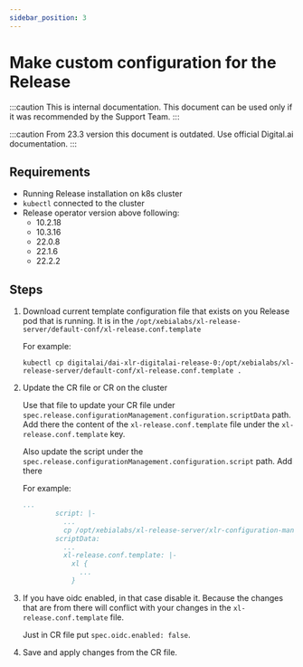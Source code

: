 ```yaml
---
sidebar_position: 3
---
```


# Make custom configuration for the Release

:::caution
This is internal documentation. This document can be used only if it was recommended by the Support Team.
:::

:::caution
From 23.3 version this document is outdated. Use official Digital.ai documentation.
:::

## Requirements

- Running Release installation on k8s cluster
- `kubectl` connected to the cluster
- Release operator version above following:
  - 10.2.18
  - 10.3.16
  - 22.0.8
  - 22.1.6
  - 22.2.2

## Steps

1. Download current template configuration file that exists on you Release pod that is running.
It is in the `/opt/xebialabs/xl-release-server/default-conf/xl-release.conf.template` 

    For example:
    ```shell
    kubectl cp digitalai/dai-xlr-digitalai-release-0:/opt/xebialabs/xl-release-server/default-conf/xl-release.conf.template .
    ```

2. Update the CR file or CR on the cluster

    Use that file to update your CR file under `spec.release.configurationManagement.configuration.scriptData` path. Add there the content of the `xl-release.conf.template` file under the `xl-release.conf.template` key.

    Also update the script under the `spec.release.configurationManagement.configuration.script` path. Add there 

    For example:

    ```yaml
    ...
            script: |-
              ...
              cp /opt/xebialabs/xl-release-server/xlr-configuration-management/xl-release.conf.template /opt/xebialabs/xl-release-server/default-conf/xl-release.conf.template && echo "Changing the xl-release.conf.template";
            scriptData:
              ...
              xl-release.conf.template: |-
                xl {
                  ...
                }
    ```

3. If you have oidc enabled, in that case disable it. Because the changes that are from there will conflict with your changes in the `xl-release.conf.template` file.

    Just in CR file put `spec.oidc.enabled: false`.

4. Save and apply changes from the CR file.
